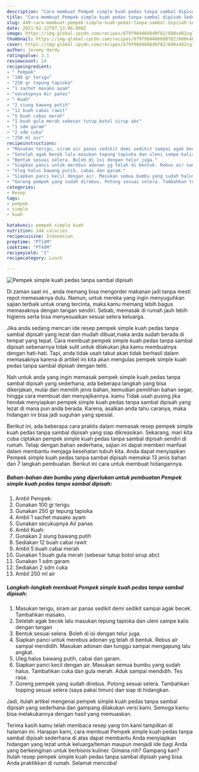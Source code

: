 ```yaml
---
description: "Cara membuat Pempek simple kuah pedas tanpa sambal dipisah Sederhana Untuk Jualan"
title: "Cara membuat Pempek simple kuah pedas tanpa sambal dipisah Sederhana Untuk Jualan"
slug: 449-cara-membuat-pempek-simple-kuah-pedas-tanpa-sambal-dipisah-sederhana-untuk-jualan
date: 2021-02-12T07:13:06.998Z
image: https://img-global.cpcdn.com/recipes/679f9844668d0f82/680x482cq70/pempek-simple-kuah-pedas-tanpa-sambal-dipisah-foto-resep-utama.jpg
thumbnail: https://img-global.cpcdn.com/recipes/679f9844668d0f82/680x482cq70/pempek-simple-kuah-pedas-tanpa-sambal-dipisah-foto-resep-utama.jpg
cover: https://img-global.cpcdn.com/recipes/679f9844668d0f82/680x482cq70/pempek-simple-kuah-pedas-tanpa-sambal-dipisah-foto-resep-utama.jpg
author: Jeremy Hardy
ratingvalue: 3.1
reviewcount: 14
recipeingredient:
- " Pempek"
- "100 gr terigu"
- "250 gr tepung tapioka"
- "1 sachet masako ayam"
- "secukupnya Air panas"
- " Kuah"
- "2 siung bawang putih"
- "12 buah cabai rawit"
- "5 buah cabai merah"
- "1 buah gula merah sebesar tutup botol sirup abc"
- "1 sdm garam"
- "2 sdm cuka"
- "250 ml air"
recipeinstructions:
- "Masukan terigu, siram air panas sedikit demi sedikit sampai agak becek. Tambahkan masako."
- "Setelah agak becek lalu masukan tepung tapioka dan uleni sampe kalis dengan tangan"
- "Bentuk sesuai selera. Boleh di isi dengan telur juga."
- "Siapkan panci untuk merebus adonan yg telah di bentuk. Rebus air sampai mendidih. Masukan adonan dan tunggu sampai mengapung lalu angkat."
- "Uleg halus bawang putih, cabai dan garam."
- "Siapkan panci kecil dengan air. Masukan semua bumbu yang sudah halus. Tambahkan cuka dan gula merah. Aduk sampai mendidih. Tes rasa."
- "Goreng pempek yang sudah direbus. Potong sesuai selera. Tambahkan topping sesuai selera (saya pakai timun) dan siap di hidangkan."
categories:
- Resep
tags:
- pempek
- simple
- kuah

katakunci: pempek simple kuah 
nutrition: 144 calories
recipecuisine: Indonesian
preptime: "PT14M"
cooktime: "PT40M"
recipeyield: "2"
recipecategory: Lunch

---
```



![Pempek simple kuah pedas tanpa sambal dipisah](https://img-global.cpcdn.com/recipes/679f9844668d0f82/680x482cq70/pempek-simple-kuah-pedas-tanpa-sambal-dipisah-foto-resep-utama.jpg)

Di zaman  saat ini , anda memang bisa mengorder makanan jadi tanpa mesti repot memasaknya dulu. Namun, untuk mereka yang ingin menyuguhkan sajian terbaik untuk orang tercinta, maka kamu memang lebih bagus memasaknya dengan tangan sendiri. Sebab, memasak di rumah jauh lebih higienis serta bisa menyesuaikan sesuai selera keluarga.

Jika anda sedang mencari ide resep pempek simple kuah pedas tanpa sambal dipisah yang lezat dan mudah dibuat,maka anda sudah berada di tempat yang tepat. Cara membuat pempek simple kuah pedas tanpa sambal dipisah  sebenarnya tidak sulit untuk dilakukan jika kamu membuatnya dengan hati-hati. Tapi, anda tidak usah takut akan tidak berhasil dalam memasaknya 
karena di artikel ini kita akan mengulas pempek simple kuah pedas tanpa sambal dipisah dengan teliti.  



Nah untuk anda yang ingin memasak pempek simple kuah pedas tanpa sambal dipisah yang sederhana, ada beberapa langkah yang bisa dikerjakan, mulai dari memilih jenis bahan, kemudian pemilihan bahan segar, hingga cara membuat dan menyajikannya. kamu Tidak usah pusing jika hendak menyiapkan pempek simple kuah pedas tanpa sambal dipisah yang lezat di mana pun anda berada. Karena, asalkan anda  tahu caranya, maka hidangan ini bisa jadi suguhan yang spesial.

Berikut ini, ada beberapa cara praktis  dalam memasak resep pempek simple kuah pedas tanpa sambal dipisah yang siap dikreasikan. Sekarang, mari kita coba ciptakan pempek simple kuah pedas tanpa sambal dipisah sendiri di rumah. Tetap dengan bahan sederhana, sajian ini dapat memberi manfaat dalam membantu menjaga kesehatan tubuh kita. Anda dapat menyiapkan Pempek simple kuah pedas tanpa sambal dipisah memakai 13 jenis bahan dan 7 langkah pembuatan. Berikut ini cara untuk membuat hidangannya.

<!--inarticleads1-->

##### Bahan-bahan dan bumbu yang diperlukan untuk pembuatan Pempek simple kuah pedas tanpa sambal dipisah:

1. Ambil  Pempek:
1. Gunakan 100 gr terigu
1. Gunakan 250 gr tepung tapioka
1. Ambil 1 sachet masako ayam
1. Gunakan secukupnya Air panas
1. Ambil  Kuah:
1. Gunakan 2 siung bawang putih
1. Sediakan 12 buah cabai rawit
1. Ambil 5 buah cabai merah
1. Gunakan 1 buah gula merah (sebesar tutup botol sirup abc)
1. Gunakan 1 sdm garam
1. Sediakan 2 sdm cuka
1. Ambil 250 ml air




<!--inarticleads2-->

##### Langkah-langkah membuat Pempek simple kuah pedas tanpa sambal dipisah:

1. Masukan terigu, siram air panas sedikit demi sedikit sampai agak becek. Tambahkan masako.
1. Setelah agak becek lalu masukan tepung tapioka dan uleni sampe kalis dengan tangan
1. Bentuk sesuai selera. Boleh di isi dengan telur juga.
1. Siapkan panci untuk merebus adonan yg telah di bentuk. Rebus air sampai mendidih. Masukan adonan dan tunggu sampai mengapung lalu angkat.
1. Uleg halus bawang putih, cabai dan garam.
1. Siapkan panci kecil dengan air. Masukan semua bumbu yang sudah halus. Tambahkan cuka dan gula merah. Aduk sampai mendidih. Tes rasa.
1. Goreng pempek yang sudah direbus. Potong sesuai selera. Tambahkan topping sesuai selera (saya pakai timun) dan siap di hidangkan.




Jadi, itulah artikel mengenai  pempek simple kuah pedas tanpa sambal dipisah  yang sederhana dan gampang dilakukan versi kami. Semoga kamu bisa melakukannya dengan hasil yang memuaskan. 

Terima kasih kamu telah membaca resep yang tim kami tampilkan di halaman ini. Harapan kami, cara membuat  Pempek simple kuah pedas tanpa sambal dipisah sederhana di atas dapat membantu Anda menyiapkan hidangan yang lezat untuk keluarga/teman maupun menjadi ide bagi Anda yang berkeinginan untuk berbisnis kuliner. Gimana nih? Gampang kan? Itulah resep pempek simple kuah pedas tanpa sambal dipisah yang bisa Anda praktikkan di rumah. Selamat mencoba!

